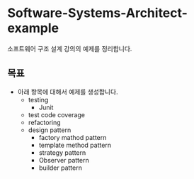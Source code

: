 # Software-Systems-Architect-example
소프트웨어 구조 설계 강의의 예제를 정리합니다.

## 목표
- 아래 항목에 대해서 예제를 생성합니다.
  - testing
    - Junit
  - test code coverage
  - refactoring
  - design pattern
    - factory mathod pattern
    - template method pattern
    - strategy pattern
    - Observer pattern
    - builder pattern